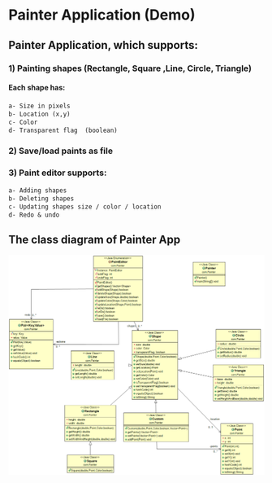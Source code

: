 # Painter Application (Demo)

## Painter Application, which supports:
### 1) Painting shapes (Rectangle, Square ,Line, Circle, Triangle)
#### Each shape has:
    a- Size in pixels
    b- Location (x,y)
    c- Color
    d- Transparent flag  (boolean)
### 2) Save/load paints as file
### 3) Paint editor supports:
    a- Adding shapes
    b- Deleting shapes
    c- Updating shapes size / color / location
    d- Redo & undo

## The class diagram of Painter App
![alt text](https://github.com/samikadry/Painter-App-Demo-/blob/master/Painter%20Class%20Diagram.png)
